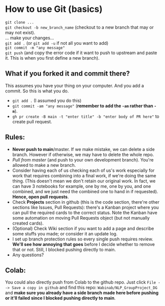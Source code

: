 # How to use Git (basics)
`git clone ...`  
`git checkout -b new_branch_name` (checkout to a new branch that may or may not exist).  
... make your changes...  
`git add .` (or `git add -u` if not all you want to add)  
`git commit -m "any message"`  
`git push` (and copy the error code if it want to push to upstream and paste it. This is when you first define a new branch).   

## What if you forked it and commit there?
This assumes you have your thing on your computer. And you add a commit. So this is what you do. 
- `git add .` (I assumed you do this)
- `git commit -am "any message"` (**remember to add the `-am` rather than `-m`**).
- `gh pr create -B main -t "enter title" -b "enter body of PR here"` to create pull request. 

## Rules:
- **Never push to main**/master. If we make mistake, we can delete a side branch. However if otherwise, we may have to delete the whole repo. 
- *Pull from master* (and push to your own development branch). You're allowed to make a new branch. 
- Consider having each of us checking each of us's work especially for work that requires combining into a final work, if we're doing the same thing. (This doesn't mean we don't retain our original work. In fact, we can have 3 notebooks for example, one by me, one by you, and one combined, and we just need the combined one to hand in if requested). **Hence, open pull requests**. 
- Check **Projects** section in github (this is the code section, there're other sections like Issues, Pull Requests): there's a Kanban project where you can pull the required cards to the correct status. Note the Kanban have some automation on moving Pull Requests object (but not manually created cards). 
- (Optional) Check Wiki section if you want to add a page and describe some stuffs you made; or consider it an update log. 
- I set up branch protection rules so every single push requires review. **We'll see how annoying that goes** before I decide whether to remove that or not. Still, I blocked pushing directly to main. 
- Any questions? 

## Colab:
You could also directly push from Colab to the github repo. Just click `File --> Save a copy in github` and find this repo: `Wabinab/NLP_GroupProject_DG` and **make sure you already have a side branch made here before pushing or it'll failed since I blocked pushing directly to main**. 
